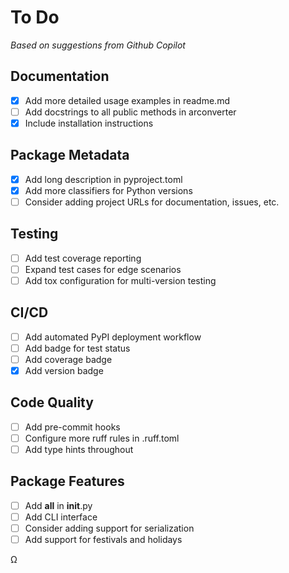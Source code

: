 # To Do
*Based on suggestions from Github Copilot*
## Documentation
- [x] Add more detailed usage examples in readme.md
- [ ] Add docstrings to all public methods in arconverter
- [X] Include installation instructions
## Package Metadata
- [x] Add long description in pyproject.toml
- [x] Add more classifiers for Python versions
- [ ] Consider adding project URLs for documentation, issues, etc.
## Testing
- [ ] Add test coverage reporting
- [ ] Expand test cases for edge scenarios
- [ ] Add tox configuration for multi-version testing
## CI/CD
- [ ] Add automated PyPI deployment workflow
- [ ] Add badge for test status
- [ ] Add coverage badge
- [x] Add version badge
## Code Quality
- [ ] Add pre-commit hooks
- [ ] Configure more ruff rules in .ruff.toml
- [ ] Add type hints throughout
## Package Features
- [ ] Add __all__ in __init__.py
- [ ] Add CLI interface
- [ ] Consider adding support for serialization
- [ ] Add support for festivals and holidays

&Omega;